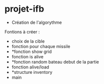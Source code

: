 # projet-ifb

* Création de l'algorythme

Fontions à créer :
* choix de la cible
* fonction pour chaque missile
* *fonction show grid
* fonction is alive
* *fonction random bateau debut de la partie
* fonction alive/load
* *structure inventory
* main
